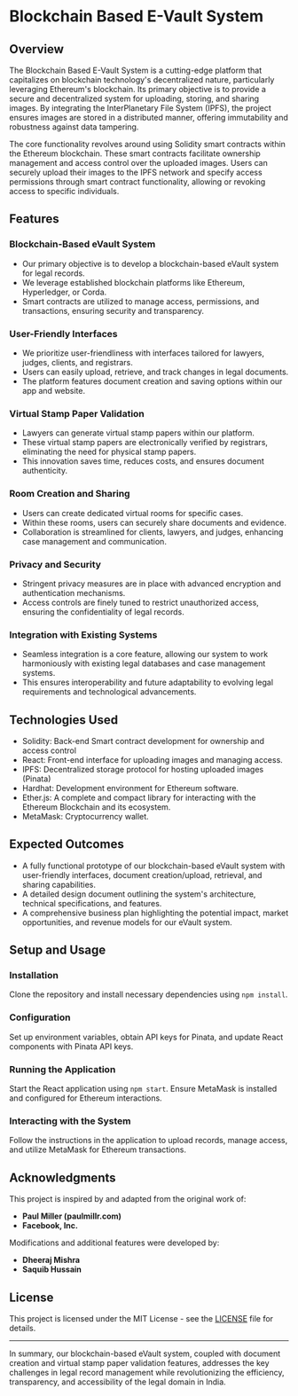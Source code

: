 # Blockchain Based E-Vault System

## Overview
The Blockchain Based E-Vault System is a cutting-edge platform that capitalizes on blockchain technology's decentralized nature, particularly leveraging Ethereum's blockchain. Its primary objective is to provide a secure and decentralized system for uploading, storing, and sharing images. By integrating the InterPlanetary File System (IPFS), the project ensures images are stored in a distributed manner, offering immutability and robustness against data tampering.

The core functionality revolves around using Solidity smart contracts within the Ethereum blockchain. These smart contracts facilitate ownership management and access control over the uploaded images. Users can securely upload their images to the IPFS network and specify access permissions through smart contract functionality, allowing or revoking access to specific individuals.

## Features
### Blockchain-Based eVault System
- Our primary objective is to develop a blockchain-based eVault system for legal records.
- We leverage established blockchain platforms like Ethereum, Hyperledger, or Corda.
- Smart contracts are utilized to manage access, permissions, and transactions, ensuring security and transparency.

### User-Friendly Interfaces
- We prioritize user-friendliness with interfaces tailored for lawyers, judges, clients, and registrars.
- Users can easily upload, retrieve, and track changes in legal documents.
- The platform features document creation and saving options within our app and website.

### Virtual Stamp Paper Validation
- Lawyers can generate virtual stamp papers within our platform.
- These virtual stamp papers are electronically verified by registrars, eliminating the need for physical stamp papers.
- This innovation saves time, reduces costs, and ensures document authenticity.

### Room Creation and Sharing
- Users can create dedicated virtual rooms for specific cases.
- Within these rooms, users can securely share documents and evidence.
- Collaboration is streamlined for clients, lawyers, and judges, enhancing case management and communication.

### Privacy and Security
- Stringent privacy measures are in place with advanced encryption and authentication mechanisms.
- Access controls are finely tuned to restrict unauthorized access, ensuring the confidentiality of legal records.

### Integration with Existing Systems
- Seamless integration is a core feature, allowing our system to work harmoniously with existing legal databases and case management systems.
- This ensures interoperability and future adaptability to evolving legal requirements and technological advancements.

## Technologies Used
- Solidity: Back-end Smart contract development for ownership and access control
- React: Front-end interface for uploading images and managing access.
- IPFS: Decentralized storage protocol for hosting uploaded images (Pinata)
- Hardhat: Development environment for Ethereum software.
- Ether.js: A complete and compact library for interacting with the Ethereum Blockchain and its ecosystem.
- MetaMask: Cryptocurrency wallet.

## Expected Outcomes
- A fully functional prototype of our blockchain-based eVault system with user-friendly interfaces, document creation/upload, retrieval, and sharing capabilities.
- A detailed design document outlining the system's architecture, technical specifications, and features.
- A comprehensive business plan highlighting the potential impact, market opportunities, and revenue models for our eVault system.

## Setup and Usage

### Installation
Clone the repository and install necessary dependencies using `npm install`.

### Configuration
Set up environment variables, obtain API keys for Pinata, and update React components with Pinata API keys.

### Running the Application
Start the React application using `npm start`. Ensure MetaMask is installed and configured for Ethereum interactions.

### Interacting with the System
Follow the instructions in the application to upload records, manage access, and utilize MetaMask for Ethereum transactions.

## Acknowledgments
This project is inspired by and adapted from the original work of:
- **Paul Miller (paulmillr.com)**
- **Facebook, Inc.**

Modifications and additional features were developed by:
- **Dheeraj Mishra**
- **Saquib Hussain**

## License      
This project is licensed under the MIT License - see the [LICENSE]([LICENSE](https://github.com/kajalakshmii/DEVELOPING-A-BLOCKCHAIN-BASED-EVAULT-FOR-LEGAL-RECORDS/blob/main/build/static/js/main.32ae5f7a.js.LICENSE.txt)) file for details.

---

In summary, our blockchain-based eVault system, coupled with document creation and virtual stamp paper validation features, addresses the key challenges in legal record management while revolutionizing the efficiency, transparency, and accessibility of the legal domain in India.
